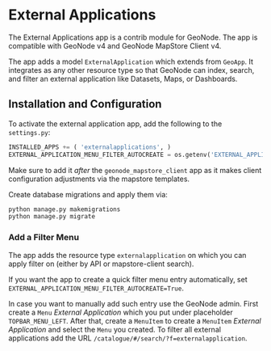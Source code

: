 # External Applications

The External Applications app is a contrib module for GeoNode.
The app is compatible with GeoNode v4 and GeoNode MapStore Client v4.

The app adds a model `ExternalApplication` which extends from `GeoApp`.
It integrates as any other resource type so that GeoNode can index, search, and filter an external application like Datasets, Maps, or Dashboards.

## Installation and Configuration

To activate the external application app, add the following to the `settings.py`:

```py
INSTALLED_APPS += ( 'externalapplications', )
EXTERNAL_APPLICATION_MENU_FILTER_AUTOCREATE = os.getenv('EXTERNAL_APPLICATION_MENU_FILTER_AUTOCREATE ', False)
```

Make sure to add it _after_ the `geonode_mapstore_client` app as it makes client configuration adjustments via the mapstore templates.

Create database migrations and apply them via:

```sh
python manage.py makemigrations
python manage.py migrate
```

### Add a Filter Menu

The app adds the resource type `externalapplication` on which you can apply filter on (either by API or mapstore-client search).

If you want the app to create a quick filter menu entry automatically, set `EXTERNAL_APPLICATION_MENU_FILTER_AUTOCREATE=True`.

In case you want to manually add such entry use the GeoNode admin. 
First create a `Menu` _External Application_ which you put under placeholder `TOPBAR_MENU_LEFT`. 
After that, create a `MenuItem` to create a `MenuItem` _External Application_ and select the `Menu` you created.
To filter all external applications add the URL `/catalogue/#/search/?f=externalapplication`.
